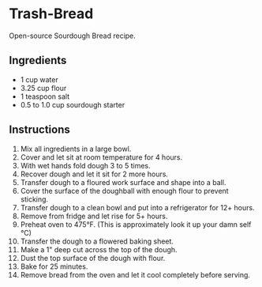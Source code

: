 # Trash-Bread
Open-source Sourdough Bread recipe.

## Ingredients
- 1 cup water
- 3.25 cup flour
- 1 teaspoon salt
- 0.5 to 1.0 cup sourdough starter

## Instructions
1. Mix all ingredients in a large bowl.
2. Cover and let sit at room temperature for 4 hours.
3. With wet hands fold dough 3 to 5 times.
4. Recover dough and let it sit for 2 more hours.
5. Transfer dough to a floured work surface and shape into a ball.
6. Cover the surface of the doughball with enough flour to prevent sticking.
7. Transfer dough to a clean bowl and put into a refrigerator for 12+ hours.
8. Remove from fridge and let rise for 5+ hours.
9. Preheat oven to 475°F. (This is approximately look it up your damn self °C)
10. Transfer the dough to a flowered baking sheet.
11. Make a 1" deep cut across the top of the dough.
12. Dust the top surface of the dough with flour.
13. Bake for 25 minutes.
14. Remove bread from the oven and let it cool completely before serving.
